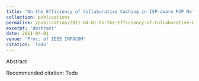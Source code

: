 ```yaml
---
title: "On the Efficiency of Collaborative Caching in ISP-aware P2P Networks"
collection: publications
permalink: /publication/2011-04-01-On-the-Efficiency-of-Collaborative-Caching-in-ISP-aware-P2P-Networks
excerpt: 'Abstract'
date: 2011-04-01
venue: 'Proc. of IEEE INFOCOM'
citation: 'Todo'
---
```

Abstract

Recommended citation: Todo